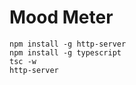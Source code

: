 # Mood Meter

    npm install -g http-server
    npm install -g typescript
    tsc -w
    http-server
